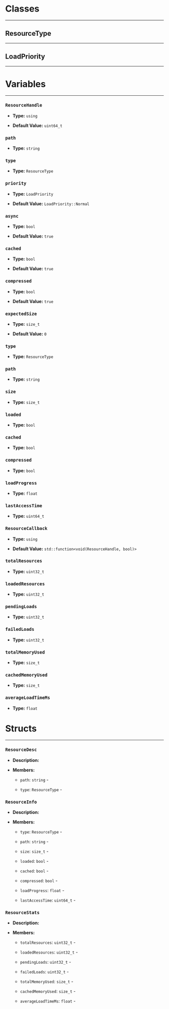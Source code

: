 # Classes
---

## ResourceType
---



## LoadPriority
---




# Variables
---

### `ResourceHandle`

- **Type:** `using`

- **Default Value:** `uint64_t`



### `path`

- **Type:** `string`



### `type`

- **Type:** `ResourceType`



### `priority`

- **Type:** `LoadPriority`

- **Default Value:** `LoadPriority::Normal`



### `async`

- **Type:** `bool`

- **Default Value:** `true`



### `cached`

- **Type:** `bool`

- **Default Value:** `true`



### `compressed`

- **Type:** `bool`

- **Default Value:** `true`



### `expectedSize`

- **Type:** `size_t`

- **Default Value:** `0`



### `type`

- **Type:** `ResourceType`



### `path`

- **Type:** `string`



### `size`

- **Type:** `size_t`



### `loaded`

- **Type:** `bool`



### `cached`

- **Type:** `bool`



### `compressed`

- **Type:** `bool`



### `loadProgress`

- **Type:** `float`



### `lastAccessTime`

- **Type:** `uint64_t`



### `ResourceCallback`

- **Type:** `using`

- **Default Value:** `std::function<void(ResourceHandle, bool)>`



### `totalResources`

- **Type:** `uint32_t`



### `loadedResources`

- **Type:** `uint32_t`



### `pendingLoads`

- **Type:** `uint32_t`



### `failedLoads`

- **Type:** `uint32_t`



### `totalMemoryUsed`

- **Type:** `size_t`



### `cachedMemoryUsed`

- **Type:** `size_t`



### `averageLoadTimeMs`

- **Type:** `float`




# Structs
---

### `ResourceDesc`

- **Description:** 

- **Members:**

  - `path`: `string` - 

  - `type`: `ResourceType` - 



### `ResourceInfo`

- **Description:** 

- **Members:**

  - `type`: `ResourceType` - 

  - `path`: `string` - 

  - `size`: `size_t` - 

  - `loaded`: `bool` - 

  - `cached`: `bool` - 

  - `compressed`: `bool` - 

  - `loadProgress`: `float` - 

  - `lastAccessTime`: `uint64_t` - 



### `ResourceStats`

- **Description:** 

- **Members:**

  - `totalResources`: `uint32_t` - 

  - `loadedResources`: `uint32_t` - 

  - `pendingLoads`: `uint32_t` - 

  - `failedLoads`: `uint32_t` - 

  - `totalMemoryUsed`: `size_t` - 

  - `cachedMemoryUsed`: `size_t` - 

  - `averageLoadTimeMs`: `float` - 


